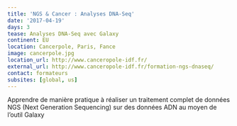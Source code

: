 ```yaml
---
title: 'NGS & Cancer : Analyses DNA-Seq'
date: '2017-04-19'
days: 3
tease: Analyses DNA-Seq avec Galaxy
continent: EU
location: Cancerpole, Paris, Fance
image: cancerpole.jpg
location_url: http://www.canceropole-idf.fr/
external_url: http://www.canceropole-idf.fr/formation-ngs-dnaseq/
contact: formateurs
subsites: [global, us]
---
```

Apprendre de manière pratique à réaliser un traitement complet de données NGS (Next Generation Sequencing) sur des données ADN au moyen de l’outil Galaxy
